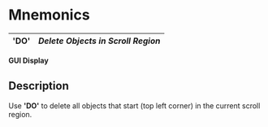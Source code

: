 # Mnemonics

**'DO'** |  **_Delete Objects in Scroll Region_**  
---|---  
  
**GUI Display**

##  Description

Use **'DO'** to delete all objects that start (top left corner) in the current scroll region.
